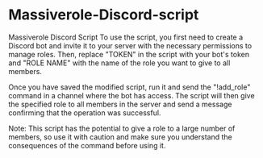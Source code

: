 # Massiverole-Discord-script
Massiverole Discord Script
To use the script, you first need to create a Discord bot and invite it to your server with the necessary permissions to manage roles. Then, replace "TOKEN" in the script with your bot's token and "ROLE NAME" with the name of the role you want to give to all members.

Once you have saved the modified script, run it and send the "!add_role" command in a channel where the bot has access. The script will then give the specified role to all members in the server and send a message confirming that the operation was successful.

Note: This script has the potential to give a role to a large number of members, so use it with caution and make sure you understand the consequences of the command before using it.
